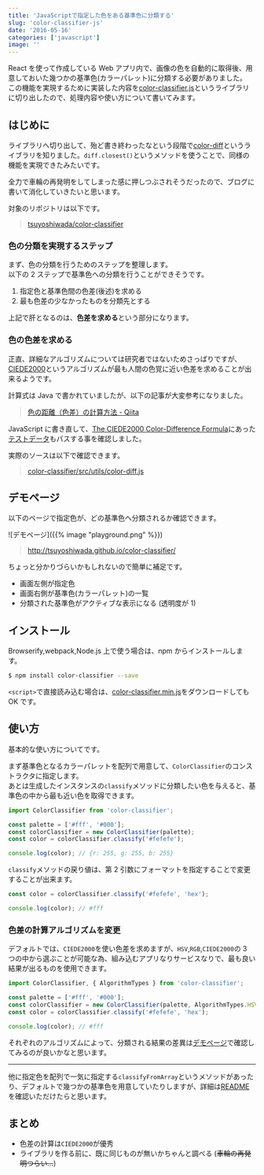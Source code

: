 ```yaml
---
title: 'JavaScriptで指定した色をある基準色に分類する'
slug: 'color-classifier-js'
date: '2016-05-16'
categories: ['javascript']
image: ''
---
```


React を使って作成している Web アプリ内で、画像の色を自動的に取得後、用意しておいた幾つかの基準色(カラーパレット)に分類する必要がありました。  
この機能を実現するために実装した内容を[color-classifier.js](https://github.com/tsuyoshiwada/color-classifier)というライブラリに切り出したので、処理内容や使い方について書いてみます。

## はじめに

ライブラリへ切り出して、殆ど書き終わったなという段階で[color-diff](https://github.com/markusn/color-diff)というライブラリを知りました。`diff.closest()`というメソッドを使うことで、同様の機能を実現できたみたいです。

全力で車輪の再発明をしてしまった感に押しつぶされそうだったので、ブログに書いて消化していきたいと思います。

対象のリポジトリは以下です。

> [tsuyoshiwada/color-classifier](https://github.com/tsuyoshiwada/color-classifier)

### 色の分類を実現するステップ

まず、色の分類を行うためのステップを整理します。  
以下の 2 ステップで基準色への分類を行うことができそうです。

1. 指定色と基準色間の色差(後述)を求める
2. 最も色差の少なかったものを分類先とする

上記で肝となるのは、**色差を求める**という部分になります。

### 色の色差を求める

正直、詳細なアルゴリズムについては研究者ではないためさっぱりですが、[CIEDE2000](https://en.wikipedia.org/wiki/Color_difference#CIEDE2000)というアルゴリズムが最も人間の色覚に近い色差を求めることが出来るようです。

計算式は Java で書かれていましたが、以下の記事が大変参考になりました。

> [色の距離（色差）の計算方法 - Qiita](http://qiita.com/shinido/items/2904fa1e9a6c78650b93)

JavaScript に書き直して、[The CIEDE2000 Color-Difference Formula](http://www.ece.rochester.edu/~gsharma/ciede2000/)にあった[テストデータ](http://www.ece.rochester.edu/~gsharma/ciede2000/dataNprograms/ciede2000testdata.txt)もパスする事を確認しました。

実際のソースは以下で確認できます。

> [color-classifier/src/utils/color-diff.js](https://github.com/tsuyoshiwada/color-classifier/blob/master/src/utils/color-diff.js)

## デモページ

以下のページで指定色が、どの基準色へ分類されるか確認できます。

![デモページ]({{% image "playground.png" %}})

> http://tsuyoshiwada.github.io/color-classifier/

ちょっと分かりづらいかもしれないので簡単に補足です。

- 画面左側が指定色
- 画面右側が基準色(カラーパレット)の一覧
- 分類された基準色がアクティブな表示になる (透明度が 1)

## インストール

Browserify,webpack,Node.js 上で使う場合は、npm からインストールします。

```bash
$ npm install color-classifier --save
```

`<script>`で直接読み込む場合は、[color-classifier.min.js](https://raw.githubusercontent.com/tsuyoshiwada/color-classifier/master/color-classifier.min.js)をダウンロードしても OK です。

## 使い方

基本的な使い方についてです。

まず基準色となるカラーパレットを配列で用意して、`ColorClassifier`のコンストラクタに指定します。  
あとは生成したインスタンスの`classify`メソッドに分類したい色を与えると、基準色の中から最も近い色を取得できます。

```javascript
import ColorClassifier from 'color-classifier';

const palette = ['#fff', '#000'];
const colorClassifier = new ColorClassifier(palette);
const color = colorClassifier.classify('#fefefe');

console.log(color); // {r: 255, g: 255, b: 255}
```

`classify`メソッドの戻り値は、第 2 引数にフォーマットを指定することで変更することが出来ます。

```javascript
const color = colorClassifier.classify('#fefefe', 'hex');

console.log(color); // #fff
```

### 色差の計算アルゴリズムを変更

デフォルトでは、`CIEDE2000`を使い色差を求めますが、`HSV`,`RGB`,`CIEDE2000`の 3 つの中から選ぶことが可能な為、組み込むアプリなりサービスなりで、最も良い結果が出るものを使用できます。

```javascript
import ColorClassifier, { AlgorithmTypes } from 'color-classifier';

const palette = ['#fff', '#000'];
const colorClassifier = new ColorClassifier(palette, AlgorithmTypes.HSV);
const color = colorClassifier.classify('#fefefe', 'hex');

console.log(color); // #fff
```

それぞれのアルゴリズムによって、分類される結果の差異は[デモページ](http://tsuyoshiwada.github.io/color-classifier/)で確認してみるのが良いかなと思います。

---

他に指定色を配列で一気に指定する`classifyFromArray`というメソッドがあったり、デフォルトで幾つかの基準色を用意していたりしますが、詳細は[README](https://github.com/tsuyoshiwada/color-classifier)を確認いただけたらと思います。

## まとめ

- 色差の計算は`CIEDE2000`が優秀
- ライブラリを作る前に、既に同じものが無いかちゃんと調べる (~~車輪の再発明つらい...~~)
